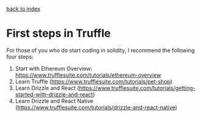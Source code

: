 [back to index](00_index.md)

# First steps in Truffle 

For those of you who do start coding in solidity, I recommend the following four steps: 

1.	Start with Ethereum Overview: https://www.trufflesuite.com/tutorials/ethereum-overview 
2.	Learn Truffle (https://www.trufflesuite.com/tutorials/pet-shop) 
3.	Learn Drizzle and React (https://www.trufflesuite.com/tutorials/getting-started-with-drizzle-and-react) 
4.	Learn Drizzle and React Native (https://www.trufflesuite.com/tutorials/drizzle-and-react-native) 
